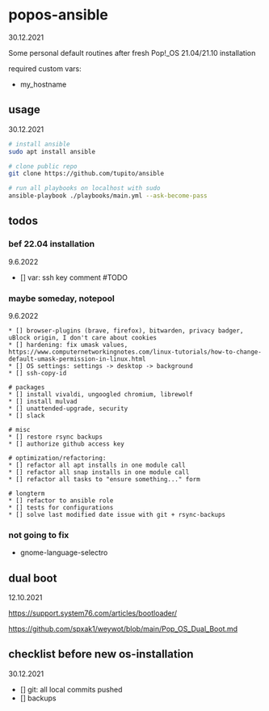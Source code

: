 # popos-ansible

30.12.2021

Some personal default routines after fresh Pop!_OS 21.04/21.10 installation

required custom vars:
* my_hostname


## usage 

30.12.2021

```bash
# install ansible
sudo apt install ansible

# clone public repo
git clone https://github.com/tupito/ansible

# run all playbooks on localhost with sudo
ansible-playbook ./playbooks/main.yml --ask-become-pass
```

## todos
### bef 22.04 installation
9.6.2022

* [] var: ssh key comment #TODO

### maybe someday, notepool
9.6.2022

```
* [] browser-plugins (brave, firefox), bitwarden, privacy badger, uBlock origin, I don't care about cookies
* [] hardening: fix umask values, https://www.computernetworkingnotes.com/linux-tutorials/how-to-change-default-umask-permission-in-linux.html
* [] OS settings: settings -> desktop -> background
* [] ssh-copy-id

# packages
* [] install vivaldi, ungoogled chromium, librewolf
* [] install mulvad
* [] unattended-upgrade, security
* [] slack

# misc
* [] restore rsync backups
* [] authorize github access key

# optimization/refactoring:
* [] refactor all apt installs in one module call
* [] refactor all snap installs in one module call
* [] refactor all tasks to "ensure something..." form

# longterm
* [] refactor to ansible role
* [] tests for configurations
* [] solve last modified date issue with git + rsync-backups

```

### not going to fix
* gnome-language-selectro

## dual boot

12.10.2021

https://support.system76.com/articles/bootloader/

https://github.com/spxak1/weywot/blob/main/Pop_OS_Dual_Boot.md

## checklist before new os-installation

30.12.2021

* [] git: all local commits pushed
* [] backups